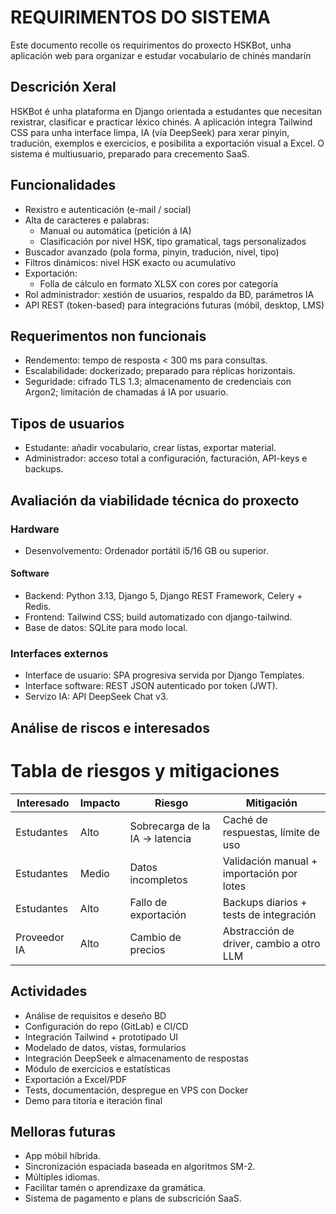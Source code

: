 # REQUIRIMENTOS DO SISTEMA
Este documento recolle os requirimentos do proxecto HSKBot, unha aplicación web para organizar e estudar vocabulario de chinés mandarín

## Descrición Xeral

HSKBot é unha plataforma en Django orientada a estudantes que necesitan rexistrar, clasificar e practicar léxico chinés.
A aplicación integra Tailwind CSS para unha interface limpa, IA (vía DeepSeek) para xerar pinyin, tradución, exemplos e exercicios, e posibilita a exportación visual a Excel. O sistema é multiusuario, preparado para crecemento SaaS.

## Funcionalidades

- Rexistro e autenticación (e-mail / social)
- Alta de caracteres e palabras:
  - Manual ou automática (petición á IA)
  - Clasificación por nivel HSK, tipo gramatical, tags personalizados
- Buscador avanzado (pola forma, pinyin, tradución, nivel, tipo)
- Filtros dinámicos: nivel HSK exacto ou acumulativo
- Exportación:
  - Folla de cálculo en formato XLSX con cores por categoría
- Rol administrador: xestión de usuarios, respaldo da BD, parámetros IA
- API REST (token-based) para integracións futuras (móbil, desktop, LMS)

## Requerimentos non funcionais
- Rendemento: tempo de resposta < 300 ms para consultas.
- Escalabilidade: dockerizado; preparado para réplicas horizontais.
- Seguridade: cifrado TLS 1.3; almacenamento de credenciais con Argon2; limitación de chamadas á IA por usuario.


## Tipos de usuarios
- Estudante: añadir vocabulario, crear listas, exportar material.
- Administrador: acceso total a configuración, facturación, API-keys e backups.


## Avaliación da viabilidade técnica do proxecto

### Hardware
- Desenvolvemento: Ordenador portátil i5/16 GB ou superior.

#### Software
- Backend: Python 3.13, Django 5, Django REST Framework, Celery + Redis.
- Frontend: Tailwind CSS; build automatizado con django-tailwind.
- Base de datos: SQLite para modo local.

### Interfaces externos
- Interface de usuario: SPA progresiva servida por Django Templates.
- Interface software: REST JSON autenticado por token (JWT).
- Servizo IA: API DeepSeek Chat v3.

## Análise de riscos e interesados
# Tabla de riesgos y mitigaciones

| Interesado   | Impacto | Riesgo                             | Mitigación                                  |
|--------------|---------|------------------------------------|---------------------------------------------|
| Estudantes  | Alto    | Sobrecarga de la IA → latencia     | Caché de respuestas, límite de uso          |
| Estudantes    | Medio   | Datos incompletos                  | Validación manual + importación por lotes   |
| Estudantes   | Alto    | Fallo de exportación               | Backups diarios + tests de integración      |
| Proveedor IA | Alto    | Cambio de precios                  | Abstracción de driver, cambio a otro LLM    |


## Actividades
- Análise de requisitos e deseño BD
- Configuración do repo (GitLab) e CI/CD
- Integración Tailwind + prototipado UI
- Modelado de datos, vistas, formularios
- Integración DeepSeek e almacenamento de respostas
- Módulo de exercicios e estatísticas
- Exportación a Excel/PDF
- Tests, documentación, despregue en VPS con Docker
- Demo para titoría e iteración final

## Melloras futuras
- App móbil híbrida.
- Sincronización espaciada baseada en algoritmos SM-2.
- Múltiples idiomas.
- Facilitar tamén o aprendizaxe da gramática.
- Sistema de pagamento e plans de subscrición SaaS.